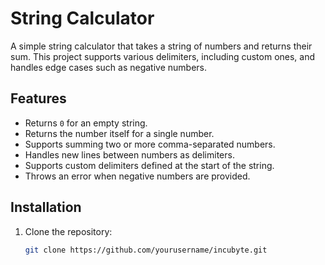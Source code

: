 # String Calculator

A simple string calculator that takes a string of numbers and returns their sum. This project supports various delimiters, including custom ones, and handles edge cases such as negative numbers.

## Features

- Returns `0` for an empty string.
- Returns the number itself for a single number.
- Supports summing two or more comma-separated numbers.
- Handles new lines between numbers as delimiters.
- Supports custom delimiters defined at the start of the string.
- Throws an error when negative numbers are provided.

## Installation

1. Clone the repository:
   ```bash
   git clone https://github.com/yourusername/incubyte.git
